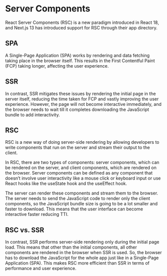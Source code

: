 # Server Components

React Server Components (RSC) is a new paradigm introduced in React 18, and Next.js 13 has introduced support for RSC through their app directory.

## SPA

A Single-Page Application (SPA) works by rendering and data fetching taking place in the browser itself. This results in the First Contentful Paint (FCP) taking longer, affecting the user experience.

## SSR

In contrast, SSR mitigates these issues by rendering the initial page in the server itself, reducing the time taken for FCP and vastly improving the user experience. However, the page will not become interactive immediately, and the browser needs to wait till it completes downloading the JavaScript bundle to add interactivity.

## RSC

RSC is a new way of doing server-side rendering by allowing developers to write components that run on the server and stream their output to the client.

In RSC, there are two types of components: server components, which can be rendered on the server, and client components, which are rendered on the browser. Server components can be defined as any component that doesn’t involve user interactivity like a mouse click or keyboard input or use React hooks like the useState hook and the useEffect hook.

The server can render these components and stream them to the browser. The server needs to send the JavaScript code to render only the client components, so the JavaScript bundle size is going to be a lot smaller and faster to download. This means that the user interface can become interactive faster reducing TTI.

## RSC vs. SSR

In contrast, SSR performs server-side rendering only during the initial page load. This means that other than the initial components, all other components are rendered in the browser when SSR is used. So, the browser has to download the JavaScript for the whole app just like in a Single-Page Application (SPA). This makes RSC more efficient than SSR in terms of performance and user experience.
